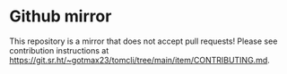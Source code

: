 # Github mirror

This repository is a mirror that does not accept pull requests!
Please see contribution instructions at
<https://git.sr.ht/~gotmax23/tomcli/tree/main/item/CONTRIBUTING.md>.

